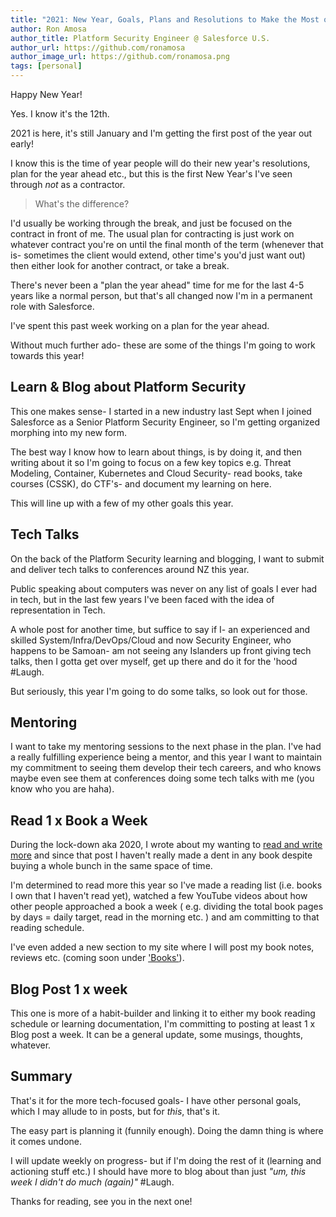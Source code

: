 ```yaml
---
title: "2021: New Year, Goals, Plans and Resolutions to Make the Most of the New Pandemic World Order."
author: Ron Amosa
author_title: Platform Security Engineer @ Salesforce U.S.
author_url: https://github.com/ronamosa
author_image_url: https://github.com/ronamosa.png
tags: [personal]
---
```


Happy New Year!

Yes. I know it's the 12th.

2021 is here, it's still January and I'm getting the first post of the year out early!

I know this is the time of year people will do their new year's resolutions, plan for the year ahead etc., but this is the first New Year's I've seen through _not_ as a contractor.

> What's the difference?

I'd usually be working through the break, and just be focused on the contract in front of me. The usual plan for contracting is just work on whatever contract you're on until the final month of the term (whenever that is- sometimes the client would extend, other time's you'd just want out) then either look for another contract, or take a break.

<!--truncate-->

There's never been a "plan the year ahead" time for me for the last 4-5 years like a normal person, but that's all changed now I'm in a permanent role with Salesforce.

I've spent this past week working on a plan for the year ahead.

Without much further ado- these are some of the things I'm going to work towards this year!

## Learn & Blog about Platform Security

This one makes sense- I started in a new industry last Sept when I joined Salesforce as a Senior Platform Security Engineer, so I'm getting organized morphing into my new form.

The best way I know how to learn about things, is by doing it, and then writing about it so I'm going to focus on a few key topics e.g. Threat Modeling, Container, Kubernetes and Cloud Security- read books, take courses (CSSK), do CTF's- and document my learning on here.

This will line up with a few of my other goals this year.

## Tech Talks

On the back of the Platform Security learning and blogging, I want to submit and deliver tech talks to conferences around NZ this year.

Public speaking about computers was never on any list of goals I ever had in tech, but in the last few years I've been faced with the idea of representation in Tech.

A whole post for another time, but suffice to say if I- an experienced and skilled System/Infra/DevOps/Cloud and now Security Engineer, who happens to be Samoan- am not seeing any Islanders up front giving tech talks, then I gotta get over myself, get up there and do it for the 'hood #Laugh.

But seriously, this year I'm going to do some talks, so look out for those.

## Mentoring

I want to take my mentoring sessions to the next phase in the plan. I've had a really fulfilling experience being a mentor, and this year I want to maintain my commitment to seeing them develop their tech careers, and who knows maybe even see them at conferences doing some tech talks with me (you know who you are haha).

## Read 1 x Book a Week

During the lock-down aka 2020, I wrote about my wanting to [read and write more](/blog/) and since that post I haven't really made a dent in any book despite buying a whole bunch in the same space of time.

I'm determined to read more this year so I've made a reading list (i.e. books I own that I haven't read yet), watched a few YouTube videos about how other people approached a book a week ( e.g. dividing the total book pages by days = daily target, read in the morning etc. ) and am committing to that reading schedule.

I've even added a new section to my site where I will post my book notes, reviews etc. (coming soon under ['Books'](/books/)).

## Blog Post 1 x week

This one is more of a habit-builder and linking it to either my book reading schedule or learning documentation, I'm committing to posting at least 1 x Blog post a week. It can be a general update, some musings, thoughts, whatever.

## Summary

That's it for the more tech-focused goals- I have other personal goals, which I may allude to in posts, but for _this_, that's it.

The easy part is planning it (funnily enough). Doing the damn thing is where it comes undone.

I will update weekly on progress- but if I'm doing the rest of it (learning and actioning stuff etc.) I should have more to blog about than just _"um, this week I didn't do much (again)"_ #Laugh.

Thanks for reading, see you in the next one!
